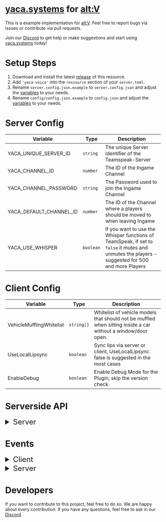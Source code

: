 # [yaca.systems](https://yaca.systems/) for [alt:V](https://altv.mp/)

This is a example implementation for [alt:V](https://altv.mp/).
Feel free to report bugs via issues or contribute via pull requests.

Join our [Discord](http://discord.yaca.systems/) to get help or make suggestions and start
using [yaca.systems](https://yaca.systems/) today!

# Setup Steps

1. Download and install the latest [release](https://github.com/yaca-systems/altV-yaca-js/archive/refs/heads/master.zip) of this
   resource.
2. Add `'yaca-voice'` into the `ressource` section of your `server.toml`.
3. Rename `server.config.json.example` to `server.config.json` and adjust the [variables](https://github.com/yaca-systems/altV-yaca-js/tree/master?tab=readme-ov-file#server-config) to your needs.
4. Rename `config/config.json.example` to `config.json` and adjust the [variables](https://github.com/yaca-systems/altV-yaca-js/tree/master?tab=readme-ov-file#client-config) to your needs.

# Server Config

| Variable              | Type       | Description                                                                                                            |
|-----------------------|------------|------------------------------------------------------------------------------------------------------------------------|
| YACA_UNIQUE_SERVER_ID        | `string`   | The unique Server Identifier of the Teamspeak-Server                                                                   |
| YACA_CHANNEL_ID       | `number`   | The ID of the Ingame Channel                                                                                           |
| YACA_CHANNEL_PASSWORD | `string`   | The Password used to join the Ingame Channel                                                                           |
| YACA_DEFAULT_CHANNEL_ID      | `number`   | The ID of the Channel where a players should be moved to when leaving Ingame                                           |
| YACA_USE_WHISPER            | `boolean`  | If you want to use the Whisper functions of TeamSpeak, if set to `false` it mutes and unmutes the players - suggested for 500 and more Players              |

# Client Config

| Variable                                | Type       | Description                                                                                                                                                                                                              |
| --------------------------------------- | ---------- | ------------------------------------------------------------------------------------------------------------------------------------------------------------------------------------------------------------------------ |
| VehicleMufflingWhitelist                | `string[]` | Whitelist of vehicle models that should not be muffled when sitting inside a car without a window/door open.                                                                                                             |
| UseLocalLipsync                         | `boolean`  | Sync lips via server or client, UseLocalLipsync false is suggested in the most cases          |
| EnableDebug                             | `boolean`  | Enable Debug Mode for the Plugin, skip the version check                            |
# Serverside API

<details>
<summary style="font-size: x-large">Server</summary>

### General

#### `server:yaca:connect(player: alt.Player)`

Connects the player to the YACA system.

| Parameter | Type            | Description       |
| --------- | --------------- | ----------------- |
| player    | `alt.Player`    | the player object |

#### `server:yaca:changePlayerAliveStatus(player: alt.Player, alive: bool)`

Changes the alive status of a player. Used to forcemute player

| Parameter | Type            | Description       |
| --------- | --------------- | ----------------- |
| player    | `alt.Player`    | the player object |
| alive     | `boolean`       | the alive status  |

### Phone

#### `server:yaca:callPlayer(player: alt.Player, target: alt.Player, state: bool)`

Creates a phone call between two players.

| Parameter | Type            | Description              |
| --------- | ---------       | ------------------------ |
| player    | `alt.Player`    | the player source        |
| target    | `alt.Player`    | the target player source |
| state     | `boolean`       | the state of the call    |

#### `server:yaca:callPlayerOldEffect(player: alt.Player, target: alt.Player, state: boolean)`

Creates a phone call between two players with the old effect.

| Parameter | Type            | Description              |
| --------- | ---------       | ------------------------ |
| player    | `alt.Player`    | the player source        |
| target    | `alt.Player`    | the target player source |
| state     | `boolean`       | the state of the call    |

#### `server:yaca:muteOnPhone(player: alt.Player, state: bool, onCallstop: bool)`

Mutes the player when using the phone.

| Parameter | Type      | Description       |
| --------- | --------- | ----------------- |
| player    | `number`  | the player source |
| state     | `boolean` | the mute state    |
| onCallstop| `boolean` | is it on call stop|

#### `server:yaca:enablePhoneSpeaker(player: alt.Player, state: bool)`

Enable or disable the phone speaker for a player.

| Parameter          | Type      | Description             |
| ---------          | --------- | ----------------------- |
| player             | `number`  | the player source       |
| state              | `boolean` | the phone speaker state |
</details>

# Events

<details>
<summary style="font-size: x-large">Client</summary>

#### `YACA:DISCONNECTED_FROM_WEBSOCKET`

Emits when the player disabled the plugin.

#### `YACA:CONNECTED_TO_WEBSOCKET`

Emits when the player enabled the plugin.

#### `YACA:JOINED_INGAME_CHANNEL`

Emits  when the player joined the ingamechannel.

#### `YACA:MOVED_CHANNEL`

Emits when the own player moved into a channel.

| Parameter          | Type      | Description             |
| ---------          | --------- | ----------------------- |
| Type             | `string`  | INGAME_CHANNEL, EXCLUDED_CHANNEL       |

#### `YACA:SOUND_STATE_CHANGED`

Emits when the own player changed the microphone or speaker state.

| Parameter          | Type      | Description             |
| ---------          | --------- | ----------------------- |
| States             | `string`  | Represents the current state of microphone and speaker as json (microphoneMuted, microphoneDisabled, soundMuted, soundDisabled)      |
</details>

<details>
<summary style="font-size: x-large">Server</summary>

tbc

</details>

# Developers

If you want to contribute to this project, feel free to do so. We are happy about every contribution. If you have any
questions, feel free to ask in our [Discord](http://discord.yaca.systems/).